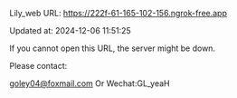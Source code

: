 Lily_web URL: https://222f-61-165-102-156.ngrok-free.app

Updated at: 2024-12-06 11:51:25

If you cannot open this URL, the server might be down.

Please contact: 

goley04@foxmail.com Or Wechat:GL_yeaH